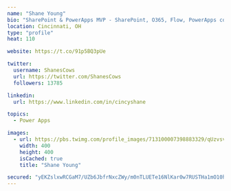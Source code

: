 ```yaml
---
name: "Shane Young"
bio: "SharePoint & PowerApps MVP - SharePoint, O365, Flow, PowerApps consulting? @PowerApps911 | Pure Snark? You found it."
location: Cincinnati, OH
type: "profile"
heat: 110

website: https://t.co/91p5BQ3pUe

twitter:
  username: ShanesCows
  url: https://twitter.com/ShanesCows
  followers: 13785

linkedin:
  url: https://www.linkedin.com/in/cincyshane

topics:
  - Power Apps

images:
  - url: https://pbs.twimg.com/profile_images/713100007398883329/qUzvsvQ3_400x400.jpg
    width: 400
    height: 400
    isCached: true
    title: "Shane Young"

secured: "yEKZslxwRCGaM7/UZb6JbfrNxcZWy/m0nTLUETe16NlKar0w7RUSTHa1mO10hLPGLIyApTwgVrSzRWUIdpYA4C7eWNkhKEYKz45pnr6PsFAAB7i0g7CQNki2uWzIxeO2SHOtiOhhD+W9Y2XR56Wr2iIxIJ5hoT2dSg3agpSbIYXtAZ1vw0PwC6u5Xc/OHZ5PHVZy7is32KaAlv6+zX/fnjpssDdH58rnp8oEhlvpRyngzXcAf77+wvOiN//2qsC9jEStN2LmQ2dVzSlMyG5wQFkObsmsgEf0/WV7jhhAhkPFEGWw/b+2yEWes+3iMQ6So0k+GxvUezsGojKH1p1aRZRgn52X9h0+NNIbS3mHhTPf7OqfTp3AJwrR1zRJNqY0GbDJQKwM3NRpRjRyMuSa2QWjOWpQPl3vR9JRc+0vlpg=;TTqPS2UVRX/c6W+f61Q2KA=="
---
```


